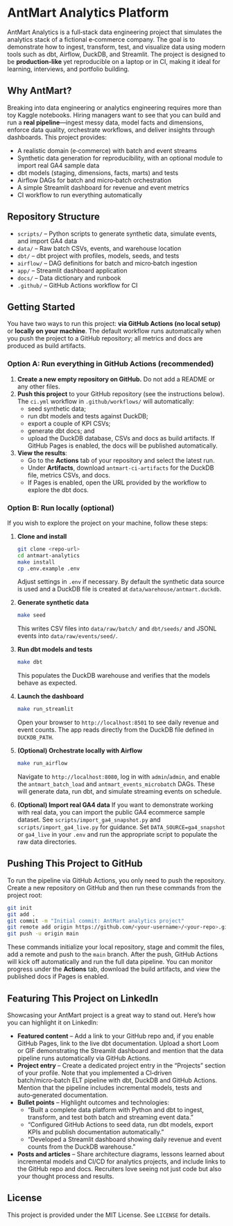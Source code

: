 # AntMart Analytics Platform

AntMart Analytics is a full‑stack data engineering project that simulates the analytics stack of a fictional e‑commerce company. The goal is to demonstrate how to ingest, transform, test, and visualize data using modern tools such as dbt, Airflow, DuckDB, and Streamlit. The project is designed to be **production‑like** yet reproducible on a laptop or in CI, making it ideal for learning, interviews, and portfolio building.

## Why AntMart?

Breaking into data engineering or analytics engineering requires more than toy Kaggle notebooks. Hiring managers want to see that you can build and run a **real pipeline**—ingest messy data, model facts and dimensions, enforce data quality, orchestrate workflows, and deliver insights through dashboards. This project provides:

- A realistic domain (e‑commerce) with batch and event streams
- Synthetic data generation for reproducibility, with an optional module to import real GA4 sample data
- dbt models (staging, dimensions, facts, marts) and tests
- Airflow DAGs for batch and micro‑batch orchestration
- A simple Streamlit dashboard for revenue and event metrics
- CI workflow to run everything automatically

## Repository Structure

- `scripts/` – Python scripts to generate synthetic data, simulate events, and import GA4 data
- `data/` – Raw batch CSVs, events, and warehouse location
- `dbt/` – dbt project with profiles, models, seeds, and tests
- `airflow/` – DAG definitions for batch and micro‑batch ingestion
- `app/` – Streamlit dashboard application
- `docs/` – Data dictionary and runbook
- `.github/` – GitHub Actions workflow for CI

## Getting Started

You have two ways to run this project: **via GitHub Actions (no local setup)** or **locally on your machine**. The default workflow runs automatically when you push the project to a GitHub repository; all metrics and docs are produced as build artifacts.

### Option A: Run everything in GitHub Actions (recommended)

1. **Create a new empty repository on GitHub.** Do not add a README or any other files.
2. **Push this project** to your GitHub repository (see the instructions below). The `ci.yml` workflow in `.github/workflows/` will automatically:
   - seed synthetic data;
   - run dbt models and tests against DuckDB;
   - export a couple of KPI CSVs;
   - generate dbt docs; and
   - upload the DuckDB database, CSVs and docs as build artifacts. If GitHub Pages is enabled, the docs will be published automatically.
3. **View the results**:
   - Go to the **Actions** tab of your repository and select the latest run.
   - Under **Artifacts**, download `antmart-ci-artifacts` for the DuckDB file, metrics CSVs, and docs.
   - If Pages is enabled, open the URL provided by the workflow to explore the dbt docs.

### Option B: Run locally (optional)

If you wish to explore the project on your machine, follow these steps:

1. **Clone and install**
   ```bash
   git clone <repo-url>
   cd antmart-analytics
   make install
   cp .env.example .env
   ```
   Adjust settings in `.env` if necessary. By default the synthetic data source is used and a DuckDB file is created at `data/warehouse/antmart.duckdb`.

2. **Generate synthetic data**
   ```bash
   make seed
   ```
   This writes CSV files into `data/raw/batch/` and `dbt/seeds/` and JSONL events into `data/raw/events/seed/`.

3. **Run dbt models and tests**
   ```bash
   make dbt
   ```
   This populates the DuckDB warehouse and verifies that the models behave as expected.

4. **Launch the dashboard**
   ```bash
   make run_streamlit
   ```
   Open your browser to `http://localhost:8501` to see daily revenue and event counts. The app reads directly from the DuckDB file defined in `DUCKDB_PATH`.

5. **(Optional) Orchestrate locally with Airflow**
   ```bash
   make run_airflow
   ```
   Navigate to `http://localhost:8080`, log in with `admin`/`admin`, and enable the `antmart_batch_load` and `antmart_events_microbatch` DAGs. These will generate data, run dbt, and simulate streaming events on schedule.

6. **(Optional) Import real GA4 data**
   If you want to demonstrate working with real data, you can import the public GA4 ecommerce sample dataset. See `scripts/import_ga4_snapshot.py` and `scripts/import_ga4_live.py` for guidance. Set `DATA_SOURCE=ga4_snapshot` or `ga4_live` in your `.env` and run the appropriate script to populate the raw data directories.

## Pushing This Project to GitHub

To run the pipeline via GitHub Actions, you only need to push the repository. Create a new repository on GitHub and then run these commands from the project root:

```bash
git init
git add .
git commit -m "Initial commit: AntMart analytics project"
git remote add origin https://github.com/<your-username>/<your-repo>.git
git push -u origin main
```

These commands initialize your local repository, stage and commit the files, add a remote and push to the `main` branch. After the push, GitHub Actions will kick off automatically and run the full data pipeline. You can monitor progress under the **Actions** tab, download the build artifacts, and view the published docs if Pages is enabled.

## Featuring This Project on LinkedIn

Showcasing your AntMart project is a great way to stand out. Here’s how you can highlight it on LinkedIn:

- **Featured content** – Add a link to your GitHub repo and, if you enable GitHub Pages, link to the live dbt documentation. Upload a short Loom or GIF demonstrating the Streamlit dashboard and mention that the data pipeline runs automatically via GitHub Actions.
- **Project entry** – Create a dedicated project entry in the “Projects” section of your profile. Note that you implemented a CI‑driven batch/micro‑batch ELT pipeline with dbt, DuckDB and GitHub Actions. Mention that the pipeline includes incremental models, tests and auto‑generated documentation.
- **Bullet points** – Highlight outcomes and technologies:
  - “Built a complete data platform with Python and dbt to ingest, transform, and test both batch and streaming event data.”
  - “Configured GitHub Actions to seed data, run dbt models, export KPIs and publish documentation automatically.”
  - “Developed a Streamlit dashboard showing daily revenue and event counts from the DuckDB warehouse.”
- **Posts and articles** – Share architecture diagrams, lessons learned about incremental models and CI/CD for analytics projects, and include links to the GitHub repo and docs. Recruiters love seeing not just code but also your thought process and results.

## License

This project is provided under the MIT License. See `LICENSE` for details.